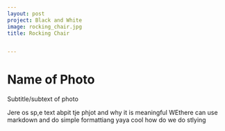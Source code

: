 ```yaml
---
layout: post
project: Black and White
image: rocking_chair.jpg
title: Rocking Chair


---
```


# Name of Photo

Subtitle/subtext of photo

Jere os sp,e text abpit tje phjot and why it is meaningful WEthere can use markdown and do simple formattiang yaya cool how do we do stlying

